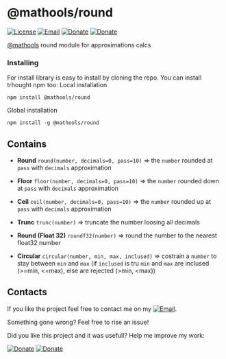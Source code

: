 # @mathools/round
[![License](https://img.shields.io/badge/License-MIT-1a237e.svg)](./LICENSE)
[![Email](https://img.shields.io/badge/Contact-email-00897b.svg)](mailto:daniele.domenichelli.5+ddomen@gmail.com)
[![Donate](https://img.shields.io/badge/Donate-PayPal-4caf50.svg)](https://www.paypal.com/cgi-bin/webscr?cmd=_donations&business=6QCNG6UMSRCPC&lc=GB&item_name=ddomen&item_number=aoop&no_note=0&cn=Add%20a%20message%3a&no_shipping=2&currency_code=EUR&bn=PP%2dDonationsBF%3abtn_donate_SM%2egif%3aNonHosted)
[![Donate](https://img.shields.io/badge/Donate-bitcoin-4caf50.svg)](https://blockchain.info/payment_request?address=1FTkcYbdwsHEbJBS3c1xD62KKCKskT14AE&amount_local=5&currency=EUR&nosavecurrency=true&message=ddomen%20software)

[@mathools](https://github.com/ddomen/mathools) round module for approximations calcs

### Installing
For install library is easy to install by cloning the repo.
You can install trhought npm too:
Local installation
```
npm install @mathools/round
```
Global installation
```
npm install -g @mathools/round
```

## Contains
* **Round** `round(number, decimals=0, pass=10)` => the `number` rounded at `pass` with `decimals` approximation

* **Floor** `floor(number, decimals=0, pass=10)` => the `number` rounded down at `pass` with `decimals` approximation

* **Ceil** `ceil(number, decimals=0, pass=10)` => the `number` rounded up at `pass` with `decimals` approximation

* **Trunc** `trunc(number)` => truncate the number loosing all decimals

* **Round (Float 32)** `roundf32(number)` => round the number to the nearest float32 number

* **Circular** `circular(number, min, max, inclused)` => costrain a `number` to stay between `min` and `max` (if `inclused` is tru `min` and `max` are inclused (>=min, <=max), else are rejected (>min, <max))

## Contacts
If you like the project feel free to contact me on my [![Email](https://img.shields.io/badge/Contact-email-00897b.svg)](mailto:daniele.domenichelli.5+ddomen@gmail.com).

Something gone wrong? Feel free to rise an issue!

Did you like this project and it was usefull? Help me improve my work:

[![Donate](https://img.shields.io/badge/Donate-PayPal-4caf50.svg)](https://www.paypal.com/cgi-bin/webscr?cmd=_donations&business=6QCNG6UMSRCPC&lc=GB&item_name=ddomen&item_number=aoop&no_note=0&cn=Add%20a%20message%3a&no_shipping=2&currency_code=EUR&bn=PP%2dDonationsBF%3abtn_donate_SM%2egif%3aNonHosted)
[![Donate](https://img.shields.io/badge/Donate-bitcoin-4caf50.svg)](https://blockchain.info/payment_request?address=1FTkcYbdwsHEbJBS3c1xD62KKCKskT14AE&amount_local=5&currency=EUR&nosavecurrency=true&message=ddomen%20software)
